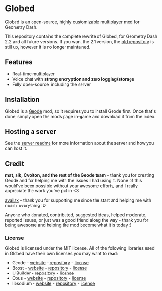 # Globed

Globed is an open-source, highly customizable multiplayer mod for Geometry Dash.

This repository contains the complete rewrite of Globed, for Geometry Dash 2.2 and all future versions. If you want the 2.1 version, the [old repository](https://github.com/dankmeme01/globed) is still up, however it is no longer maintained.

## Features

* Real-time multiplayer
* Voice chat with **strong encryption and zero logging/storage**
* Fully open-source, including the server

## Installation

Globed is a [Geode](https://geode-sdk.org) mod, so it requires you to install Geode first. Once that's done, simply open the mods page in-game and download it from the index.

## Hosting a server

See the [server readme](./server/readme.md) for more information about the server and how you can host it.

## Credit

**mat, alk, Cvolton, and the rest of the Geode team** - thank you for creating Geode and for helping me with the issues I had using it. None of this would've been possible without your awesome efforts, and I really appreciate the work you've put in <3

[availax](https://availax.xyz/) - thank you for supporting me since the start and helping me with nearly everything :D

Anyone who donated, contributed, suggested ideas, helped moderate, reported issues, or just was a good friend along the way - thank you for being awesome and helping the mod become what it is today :)

### License

Globed is licensed under the MIT license. All of the following libraries used in Globed have their own licenses you may want to read:

* Geode - [website](https://geode-sdk.org) - [repository](https://github.com/geode-sdk/geode) - [license](https://github.com/geode-sdk/geode/blob/main/LICENSE.txt)
* Boost - [website](https://boost.org) - [repository](https://github.com/boostorg/boost) - [license](https://github.com/boostorg/boost/blob/master/LICENSE_1_0.txt)
* UIBuilder - [repository](https://github.com/camila314/uibuilder) - [license](https://github.com/camila314/uibuilder/blob/main/LICENSE)
* Opus - [website](https://opus-codec.org/) - [repository](https://github.com/xiph/opus) - [license](https://github.com/xiph/opus/blob/master/COPYING)
* libsodium - [website](https://libsodium.gitbook.io/doc/) - [repository](https://github.com/jedisct1/libsodium) - [license](https://github.com/jedisct1/libsodium/blob/master/LICENSE)
